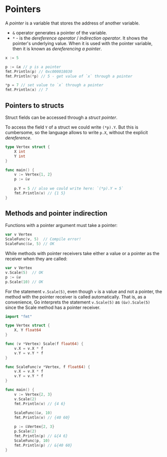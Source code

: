 # Pointers

A *pointer* is a variable that stores the address of another variable.

- `&` operator generates a pointer of the variable.
- `*` - is the *dereference operator* / *indirection operator*. It shows the pointer's underlying value. 
  When it is used with the pointer variable, then it is known as *dereferencing a pointer*. 

```go
x := 5

p := &x // p is a pointer
fmt.Println(p) // 0xc000018030
fmt.Println(*p) // 5 - get value of `x` through a pointer

*p = 7 // set value to `x` through a pointer
fmt.Println(x) // 7
```

## Pointers to structs

Struct fields can be accessed through a *struct pointer*.

To access the field `Y` of a struct we could write `(*p).Y`. But this is cumbersome, so the language allows to write `p.X`, without the explicit *dereference*.

```go
type Vertex struct {
	X int
	Y int
}

func main() {
	v := Vertex{1, 2}
	p := &v
  
	p.Y = 5 // also we could write here: `(*p).Y = 5`
	fmt.Println(v) // {1 5}
}
```

## Methods and pointer indirection

Functions with a pointer argument must take a pointer:

```go
var v Vertex
ScaleFunc(v, 5)  // Compile error!
ScaleFunc(&v, 5) // OK
```

While methods with pointer receivers take either a value or a pointer as the receiver when they are called:

```go
var v Vertex
v.Scale(5)  // OK
p := &v
p.Scale(10) // OK
```

For the statement `v.Scale(5)`, even though `v` is a value and not a pointer, the method with the pointer receiver is called automatically. That is, as a convenience, Go interprets the statement `v.Scale(5)` as `(&v).Scale(5)` since the Scale method has a pointer receiver.

```go
import "fmt"

type Vertex struct {
	X, Y float64
}

func (v *Vertex) Scale(f float64) {
	v.X = v.X * f
	v.Y = v.Y * f
}

func ScaleFunc(v *Vertex, f float64) {
	v.X = v.X * f
	v.Y = v.Y * f
}

func main() {
	v := Vertex{2, 3}
	v.Scale(2)
	fmt.Println(v) // {4 6}
	
	ScaleFunc(&v, 10)
	fmt.Println(v) // {40 60}

	p := &Vertex{2, 3}
	p.Scale(2)
	fmt.Println(p) // &{4 6}
	ScaleFunc(p, 10)
	fmt.Println(p) // &{40 60}
}
```
